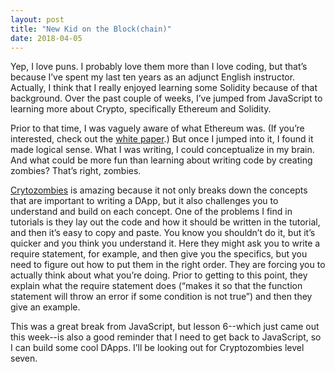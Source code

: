 ```yaml
---
layout: post
title: "New Kid on the Block(chain)"
date: 2018-04-05
---
```


Yep, I love puns. I probably love them more than I love coding, but that’s because I’ve spent my last ten years as an adjunct English instructor. Actually, I think that I really enjoyed learning some Solidity because of that background. Over the past couple of weeks, I’ve jumped from JavaScript to learning more about Crypto, specifically Ethereum and Solidity.



Prior to that time, I was vaguely aware of what Ethereum was. (If you’re interested, check out the <a href="https://github.com/ethereum/wiki/wiki/White-Paper
">white paper</a>.) But once I jumped into it, I found it made logical sense. What I was writing, I could conceptualize in my brain. And what could be more fun than learning about writing code by creating zombies? That’s right, zombies.



<a href="https://cryptozombies.io">Crytozombies</a> is amazing because it not only breaks down the concepts that are important to writing a DApp, but it also challenges you to understand and build on each concept. One of the problems I find in tutorials is they lay out the code and how it should be written in the tutorial, and then it’s easy to copy and paste. You know you shouldn’t do it, but it’s quicker and you think you understand it. Here they might ask you to write a require statement, for example, and then give you the specifics, but you need to figure out how to put them in the right order. They are forcing you to actually think about what you’re doing. Prior to getting to this point, they explain what the require statement does (“makes it so that the function statement will throw an error if some condition is not true”) and then they give an example.



This was a great break from JavaScript, but lesson 6--which just came out this week--is also a good reminder that I need to get back to JavaScript, so I can build some cool DApps. I’ll be looking out for Cryptozombies level seven.
